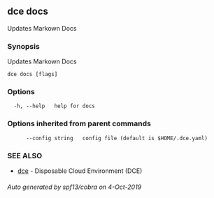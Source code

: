 ## dce docs

Updates Markown Docs

### Synopsis

Updates Markown Docs

```
dce docs [flags]
```

### Options

```
  -h, --help   help for docs
```

### Options inherited from parent commands

```
      --config string   config file (default is $HOME/.dce.yaml)
```

### SEE ALSO

* [dce](dce.md)	 - Disposable Cloud Environment (DCE)

###### Auto generated by spf13/cobra on 4-Oct-2019
